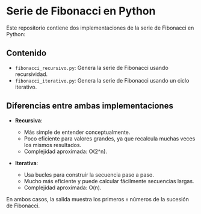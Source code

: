 # Serie de Fibonacci en Python

Este repositorio contiene dos implementaciones de la serie de Fibonacci en Python:

## Contenido
- `fibonacci_recursivo.py`: Genera la serie de Fibonacci usando recursividad.
- `fibonacci_iterativo.py`: Genera la serie de Fibonacci usando un ciclo iterativo.

## Diferencias entre ambas implementaciones
- **Recursiva**: 
  - Más simple de entender conceptualmente.  
  - Poco eficiente para valores grandes, ya que recalcula muchas veces los mismos resultados.  
  - Complejidad aproximada: O(2^n).  

- **Iterativa**:  
  - Usa bucles para construir la secuencia paso a paso.  
  - Mucho más eficiente y puede calcular fácilmente secuencias largas.  
  - Complejidad aproximada: O(n).  

En ambos casos, la salida muestra los primeros `n` números de la sucesión de Fibonacci.
